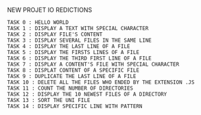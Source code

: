 NEW PROJET IO REDICTIONS


	TASK 0 : HELLO WORLD
	TASK 1 : DISPLAY A TEXT WITH SPECIAL CHARACTER
	TASK 2 : DISPLAY FILE'S CONTENT
	TASK 3 : DISPLAY SEVERAL FILES IN THE SAME LINE	
	TASK 4 : DISPLAY THE LAST LINE OF A FILE
	TASK 5 : DISPLAY THE FIRSTS LINES OF A FILE
	TASK 6 : DISPLAY THE THIRD FIRST LINE OF A FILE
	TASK 7 : DISPLAY A CONTENT'S FILE WITH SPECIAL CHARACTER
	TASK 8 : DISPLAT CONTENT OF A SPECIFIC FILE
	TASK 9 : DUPLICATE THE LAST LINE OF A FILE
	TASK 10 : DELETE ALL THE FILES WHO ENDED BY THE EXTENSION .JS
	TASK 11 : COUNT THE NUMBER OF DIRECTORIES
	TASK 12 : DISPLAY THE 10 NEWEST FILES OF A DIRECTORY
	TASK 13 : SORT THE UNI FILE 
	TASK 14 : DISPLAY SPECIFIC LINE WITH PATTERN
